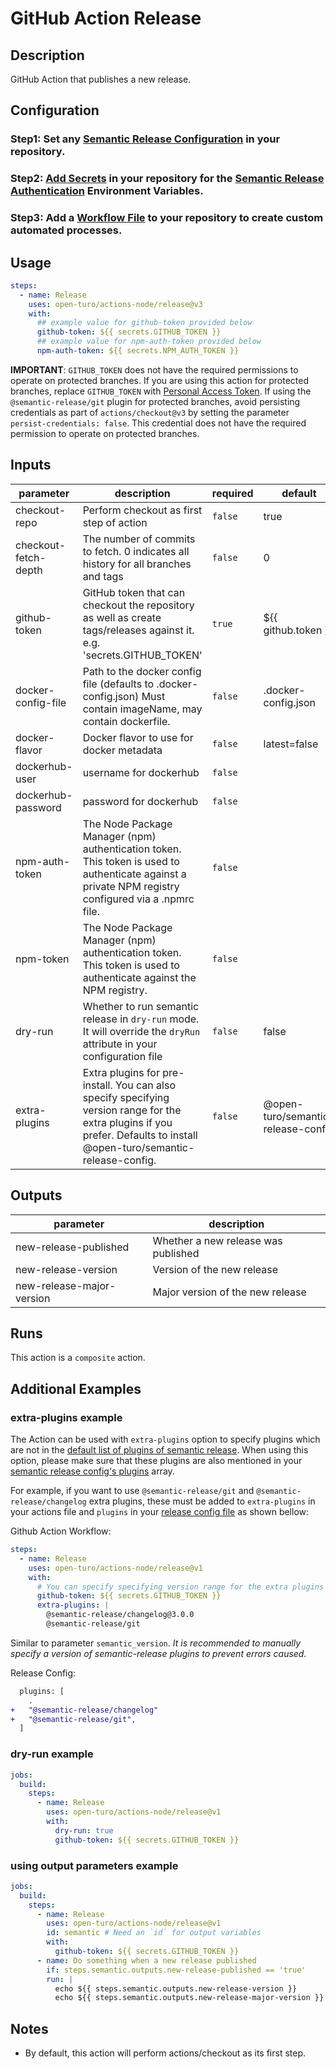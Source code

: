 # GitHub Action Release

<!-- prettier-ignore-start -->
<!-- action-docs-description -->
## Description

GitHub Action that publishes a new release.
<!-- action-docs-description -->
<!-- prettier-ignore-end -->

## Configuration

### Step1: Set any [Semantic Release Configuration](https://github.com/semantic-release/semantic-release/blob/master/docs/usage/configuration.md#configuration) in your repository.

### Step2: [Add Secrets](https://help.github.com/en/actions/configuring-and-managing-workflows/creating-and-storing-encrypted-secrets) in your repository for the [Semantic Release Authentication](https://github.com/semantic-release/semantic-release/blob/master/docs/usage/ci-configuration.md#authentication) Environment Variables.

### Step3: Add a [Workflow File](https://help.github.com/en/articles/workflow-syntax-for-github-actions) to your repository to create custom automated processes.

## Usage

```yaml
steps:
  - name: Release
    uses: open-turo/actions-node/release@v3
    with:
      ## example value for github-token provided below
      github-token: ${{ secrets.GITHUB_TOKEN }}
      ## example value for npm-auth-token provided below
      npm-auth-token: ${{ secrets.NPM_AUTH_TOKEN }}
```

**IMPORTANT**: `GITHUB_TOKEN` does not have the required permissions to operate on protected branches.
If you are using this action for protected branches, replace `GITHUB_TOKEN` with [Personal Access Token](https://help.github.com/en/github/authenticating-to-github/creating-a-personal-access-token-for-the-command-line). If using the `@semantic-release/git` plugin for protected branches, avoid persisting credentials as part of `actions/checkout@v3` by setting the parameter `persist-credentials: false`. This credential does not have the required permission to operate on protected branches.

<!-- prettier-ignore-start -->
<!-- action-docs-inputs -->
## Inputs

| parameter | description | required | default |
| --- | --- | --- | --- |
| checkout-repo | Perform checkout as first step of action | `false` | true |
| checkout-fetch-depth | The number of commits to fetch. 0 indicates all history for all branches and tags | `false` | 0 |
| github-token | GitHub token that can checkout the repository as well as create tags/releases against it. e.g. 'secrets.GITHUB_TOKEN' | `true` | ${{ github.token }} |
| docker-config-file | Path to the docker config file (defaults to .docker-config.json) Must contain imageName, may contain dockerfile. | `false` | .docker-config.json |
| docker-flavor | Docker flavor to use for docker metadata | `false` | latest=false  |
| dockerhub-user | username for dockerhub | `false` |  |
| dockerhub-password | password for dockerhub | `false` |  |
| npm-auth-token | The Node Package Manager (npm) authentication token. This token is used to authenticate against a private NPM registry configured via a .npmrc file. | `false` |  |
| npm-token | The Node Package Manager (npm) authentication token. This token is used to authenticate against the NPM registry. | `false` |  |
| dry-run | Whether to run semantic release in `dry-run` mode. It will override the `dryRun` attribute in your configuration file | `false` | false |
| extra-plugins | Extra plugins for pre-install. You can also specify specifying version range for the extra plugins if you prefer.  Defaults to install @open-turo/semantic-release-config. | `false` | @open-turo/semantic-release-config  |
<!-- action-docs-inputs -->
<!-- action-docs-outputs -->
## Outputs

| parameter | description |
| --- | --- |
| new-release-published | Whether a new release was published |
| new-release-version | Version of the new release |
| new-release-major-version | Major version of the new release |
<!-- action-docs-outputs -->
<!-- action-docs-runs -->
## Runs

This action is a `composite` action.
<!-- action-docs-runs -->
<!-- action-docs-usage  -->
<!-- action-docs-usage -->
<!-- prettier-ignore-end -->

## Additional Examples

### extra-plugins example

The Action can be used with `extra-plugins` option to specify plugins which are not in the [default list of plugins of semantic release](https://semantic-release.gitbook.io/semantic-release/usage/plugins#default-plugins). When using this option, please make sure that these plugins are also mentioned in your [semantic release config's plugins](https://semantic-release.gitbook.io/semantic-release/usage/configuration#plugins) array.

For example, if you want to use `@semantic-release/git` and `@semantic-release/changelog` extra plugins, these must be added to `extra-plugins` in your actions file and `plugins` in your [release config file](https://semantic-release.gitbook.io/semantic-release/usage/configuration#configuration-file) as shown bellow:

Github Action Workflow:

```yaml
steps:
  - name: Release
    uses: open-turo/actions-node/release@v1
    with:
      # You can specify specifying version range for the extra plugins if you prefer.
      github-token: ${{ secrets.GITHUB_TOKEN }}
      extra-plugins: |
        @semantic-release/changelog@3.0.0
        @semantic-release/git
```

Similar to parameter `semantic_version`. _It is recommended to manually specify a version of semantic-release plugins to prevent errors caused._

Release Config:

```diff
  plugins: [
    .
+   "@semantic-release/changelog"
+   "@semantic-release/git",
  ]
```

### dry-run example

```yaml
jobs:
  build:
    steps:
      - name: Release
        uses: open-turo/actions-node/release@v1
        with:
          dry-run: true
          github-token: ${{ secrets.GITHUB_TOKEN }}
```

### using output parameters example

```yaml
jobs:
  build:
    steps:
      - name: Release
        uses: open-turo/actions-node/release@v1
        id: semantic # Need an `id` for output variables
        with:
          github-token: ${{ secrets.GITHUB_TOKEN }}
      - name: Do something when a new release published
        if: steps.semantic.outputs.new-release-published == 'true'
        run: |
          echo ${{ steps.semantic.outputs.new-release-version }}
          echo ${{ steps.semantic.outputs.new-release-major-version }}
```

## Notes

- By default, this action will perform actions/checkout as its first step.
